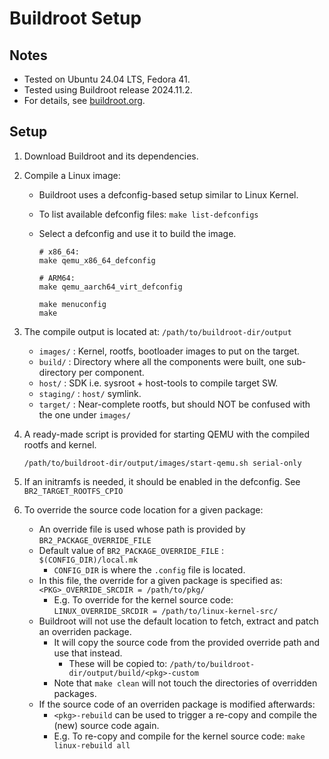 # Buildroot Setup


## Notes

- Tested on Ubuntu 24.04 LTS, Fedora 41.
- Tested using Buildroot release 2024.11.2.
- For details, see [buildroot.org](https://buildroot.org).


## Setup

1. Download Buildroot and its dependencies.

2. Compile a Linux image:
    - Buildroot uses a defconfig-based setup similar to Linux Kernel.
    - To list available defconfig files: `make list-defconfigs`
    - Select a defconfig and use it to build the image.

        ```console
        # x86_64:
        make qemu_x86_64_defconfig

        # ARM64:
        make qemu_aarch64_virt_defconfig

        make menuconfig
        make
        ```

3. The compile output is located at: `/path/to/buildroot-dir/output`
    - `images/` : Kernel, rootfs, bootloader images to put on the target.
    - `build/` : Directory where all the components were built, one sub-directory per component.
    - `host/` : SDK i.e. sysroot + host-tools to compile target SW.
    - `staging/` : `host/` symlink.
    - `target/` : Near-complete rootfs, but should NOT be confused with the one under `images/`

4. A ready-made script is provided for starting QEMU with the compiled rootfs and kernel.

    ```console
    /path/to/buildroot-dir/output/images/start-qemu.sh serial-only
    ```

5. If an initramfs is needed, it should be enabled in the defconfig.
See `BR2_TARGET_ROOTFS_CPIO`

6. To override the source code location for a given package:
    - An override file is used whose path is provided by `BR2_PACKAGE_OVERRIDE_FILE`
    - Default value of `BR2_PACKAGE_OVERRIDE_FILE` : `$(CONFIG_DIR)/local.mk`
        - `CONFIG_DIR` is where the `.config` file is located.
    - In this file, the override for a given package is specified as: `<PKG>_OVERRIDE_SRCDIR = /path/to/pkg/`
        - E.g. To override for the kernel source code: `LINUX_OVERRIDE_SRCDIR = /path/to/linux-kernel-src/`
    - Buildroot will not use the default location to fetch, extract and patch an overriden package.
        - It will copy the source code from the provided override path and use that instead.
            - These will be copied to: `/path/to/buildroot-dir/output/build/<pkg>-custom`
        - Note that `make clean` will not touch the directories of overridden packages.
    - If the source code of an overriden package is modified afterwards:
        - `<pkg>-rebuild` can be used to trigger a re-copy and compile the (new) source code again.
        - E.g. To re-copy and compile for the kernel source code: `make linux-rebuild all`
